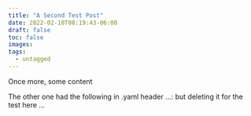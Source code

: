 ```yaml
---
title: "A Second Test Post"
date: 2022-02-10T08:19:43-06:00
draft: false
toc: false
images:
tags:
  - untagged
---
```


Once more, some content

The other one had the following in .yaml header ...: but deleting it for the test here ...


